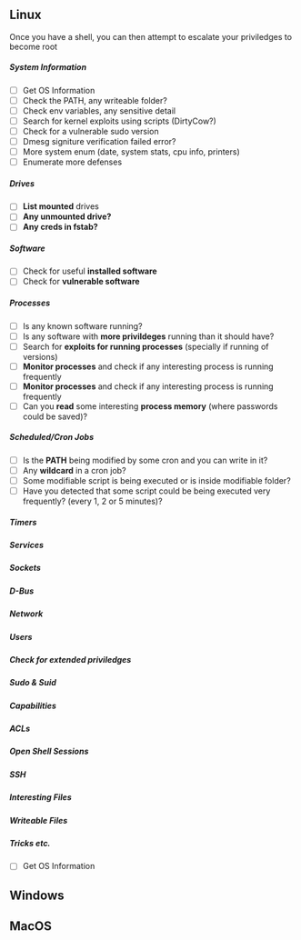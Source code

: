 ## Linux
Once you have a shell, you can then attempt to escalate your priviledges to become root
##### System Information
- [ ] Get OS Information
- [ ] Check the PATH, any writeable folder?
- [ ] Check env variables, any sensitive detail
- [ ] Search for kernel exploits using scripts (DirtyCow?)
- [ ] Check for a vulnerable sudo version
- [ ] Dmesg signiture verification failed error?
- [ ] More system enum (date, system stats, cpu info, printers)
- [ ] Enumerate more defenses
##### Drives
- [ ] **List mounted** drives
- [ ] **Any unmounted drive?**
- [ ] **Any creds in fstab?**
##### Software
- [ ] Check for useful **installed software**
- [ ] Check for **vulnerable software**
##### Processes
- [ ] Is any known software running?
- [ ] Is any software with **more privildeges** running than it should have?
- [ ] Search for **exploits for running processes** (specially if running of versions)
- [ ] **Monitor processes** and check if any interesting process is running frequently
- [ ] **Monitor processes** and check if any interesting process is running frequently
- [ ] Can you **read** some interesting **process memory** (where passwords could be saved)?
##### Scheduled\/Cron Jobs
 - [ ] Is the **PATH** being modified by some cron and you can write in it?
 - [ ] Any **wildcard** in a cron job?
 - [ ] Some modifiable script is being executed or is inside modifiable folder?
 - [ ] Have you detected that some script could be being executed very frequently? (every 1, 2 or 5 minutes)?
##### Timers
##### Services
##### Sockets
##### D-Bus
##### Network
##### Users
##### Check for extended priviledges
##### Sudo & Suid 
##### Capabilities
##### ACLs
##### Open Shell Sessions
##### SSH
##### Interesting Files
##### Writeable Files
##### Tricks etc.

 - [ ] Get OS Information
## Windows
## MacOS